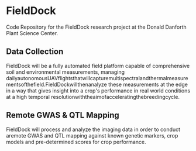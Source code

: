 # FieldDock
Code Repository for the FieldDock research project at the Donald Danforth Plant Science Center. 

## Data Collection
FieldDock will be a fully automated field platform capable of comprehensive soil and environmental measurements, managing dailyautonomousUAVflightsthatwillcapturemultispectralandthermalmeasurementsofthefield.FieldDockwillthenanalyze
these measurements at the edge in a way that gives insight into a crop's performance in real world conditions at a high temporal resolutionwiththeaimofacceleratingthebreedingcycle.

## Remote GWAS & QTL Mapping 
FieldDock will process and analyze the imaging data in order to conduct aremote GWAS and QTL mapping against known genetic markers, crop models and pre-determined scores for crop performance.
